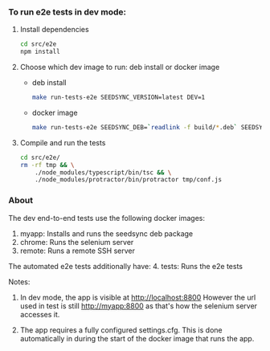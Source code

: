 ### To run e2e tests in dev mode:

1. Install dependencies

   ```bash
   cd src/e2e
   npm install
   ```
   
2. Choose which dev image to run: deb install or docker image

    - deb install

        ```bash
        make run-tests-e2e SEEDSYNC_VERSION=latest DEV=1
        ```

    - docker image

        ```bash
        make run-tests-e2e SEEDSYNC_DEB=`readlink -f build/*.deb` SEEDSYNC_OS=<os code> DEV=1
        ```

        

3. Compile and run the tests

    ```bash
    cd src/e2e/
    rm -rf tmp && \
        ./node_modules/typescript/bin/tsc && \
        ./node_modules/protractor/bin/protractor tmp/conf.js
    ```



### About

The dev end-to-end tests use the following docker images:
1. myapp: Installs and runs the seedsync deb package
2. chrome: Runs the selenium server
3. remote: Runs a remote SSH server

The automated e2e tests additionally have:
4. tests: Runs the e2e tests

Notes:
1. In dev mode, the app is visible at [http://localhost:8800](http://localhost:8800)
However the url used in test is still [http://myapp:8800](http://myapp:8800) as
that's how the selenium server accesses it.

2. The app requires a fully configured settings.cfg.
   This is done automatically in during the start of the docker image that runs the app.

